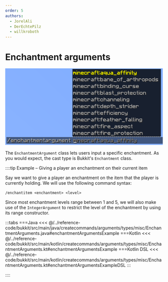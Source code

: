 ```yaml
---
order: 5
authors: 
  - JorelAli
  - DerEchtePilz
  - willkroboth
---
```


# Enchantment arguments

![An enchantment argument suggesting a list of Minecraft enchantments](/images/arguments/enchantment.png)

The `EnchantmentArgument` class lets users input a specific enchantment. As you would expect, the cast type is Bukkit's `Enchantment` class.

::::tip Example – Giving a player an enchantment on their current item

Say we want to give a player an enchantment on the item that the player is currently holding. We will use the following command syntax:

```mccmd
/enchantitem <enchantment> <level>
```

Since most enchantment levels range between 1 and 5, we will also make use of the `IntegerArgument` to restrict the level of the enchantment by using its range constructor.

:::tabs
===Java
<<< @/../reference-code/bukkit/src/main/java/createcommands/arguments/types/misc/EnchantmentArguments.java#enchantmentArgumentsExample
===Kotlin
<<< @/../reference-code/bukkit/src/main/kotlin/createcommands/arguments/types/misc/EnchantmentArguments.kt#enchantmentArgumentsExample
===Kotlin DSL
<<< @/../reference-code/bukkit/src/main/kotlin/createcommands/arguments/types/misc/EnchantmentArguments.kt#enchantmentArgumentsExampleDSL
:::

::::